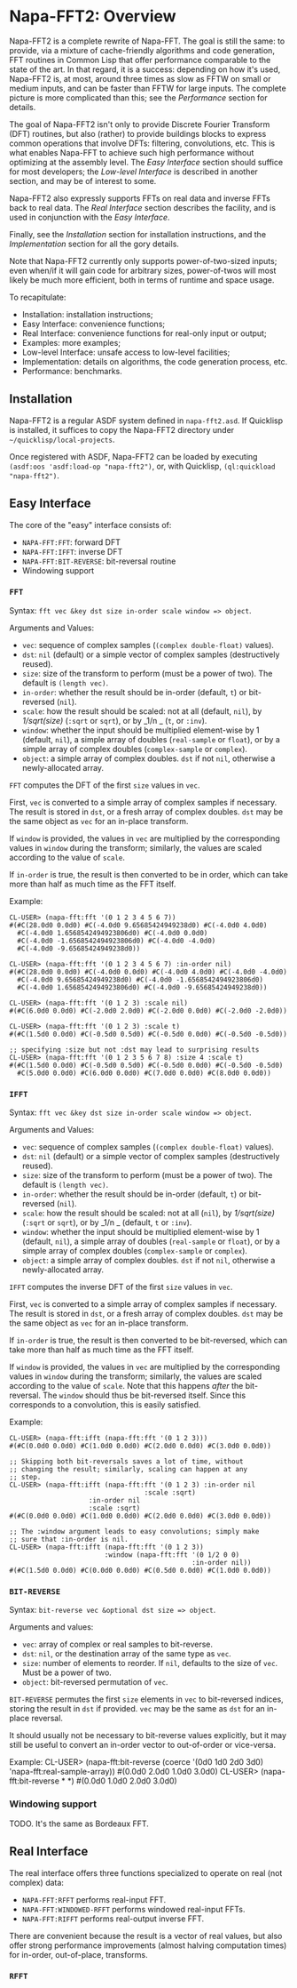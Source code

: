 Napa-FFT2: Overview
===================

Napa-FFT2 is a complete rewrite of Napa-FFT.  The goal is still the
same: to provide, via a mixture of cache-friendly algorithms and code
generation, FFT routines in Common Lisp that offer performance
comparable to the state of the art.  In that regard, it is a success:
depending on how it's used, Napa-FFT2 is, at most, around three times
as slow as FFTW on small or medium inputs, and can be faster than FFTW
for large inputs.  The complete picture is more complicated than this;
see the _Performance_ section for details.

The goal of Napa-FFT2 isn't only to provide Discrete Fourier Transform
(DFT) routines, but also (rather) to provide buildings blocks to
express common operations that involve DFTs: filtering, convolutions,
etc.  This is what enables Napa-FFT to achieve such high performance
without optimizing at the assembly level.  The _Easy Interface_
section should suffice for most developers; the _Low-level Interface_
is described in another section, and may be of interest to some.

Napa-FFT2 also expressly supports FFTs on real data and inverse FFTs
back to real data.  The _Real Interface_ section describes the
facility, and is used in conjunction with the _Easy Interface_.

Finally, see the _Installation_ section for installation instructions,
and the _Implementation_ section for all the gory details.

Note that Napa-FFT2 currently only supports power-of-two-sized inputs;
even when/if it will gain code for arbitrary sizes, power-of-twos will
most likely be much more efficient, both in terms of runtime and space
usage.

To recapitulate:
 * Installation: installation instructions;
 * Easy Interface: convenience functions;
 * Real Interface: convenience functions for real-only input or
   output;
 * Examples: more examples;
 * Low-level Interface: unsafe access to low-level facilities;
 * Implementation: details on algorithms, the code generation process,
   etc.
 * Performance: benchmarks.
 
Installation
------------

Napa-FFT2 is a regular ASDF system defined in `napa-fft2.asd`.  If
Quicklisp is installed, it suffices to copy the Napa-FFT2 directory
under `~/quicklisp/local-projects`.

Once registered with ASDF, Napa-FFT2 can be loaded by executing
`(asdf:oos 'asdf:load-op "napa-fft2")`, or, with Quicklisp, 
`(ql:quickload "napa-fft2")`.

Easy Interface
--------------

The core of the "easy" interface consists of:

 * `NAPA-FFT:FFT`: forward DFT
 * `NAPA-FFT:IFFT`: inverse DFT
 * `NAPA-FFT:BIT-REVERSE`: bit-reversal routine
 * Windowing support

### `FFT`

Syntax: `fft vec &key dst size in-order scale window => object`.

Arguments and Values:
 * `vec`: sequence of complex samples (`(complex double-float)` values).
 * `dst`: `nil` (default) or a simple vector of complex samples
   (destructively reused).
 * `size`: size of the transform to perform (must be a power of
   two). The default is `(length vec)`.
 * `in-order`: whether the result should be in-order (default, `t`) or
   bit-reversed (`nil`).
 * `scale`: how the result should be scaled: not at all (default,
   `nil`), by _1/sqrt(size)_ (`:sqrt` or `sqrt`), or by _1/n _ (`t`,
   or `:inv`).
 * `window`: whether the input should be multiplied element-wise by 1
   (default, `nil`), a simple array of doubles (`real-sample` or
   `float`), or by a simple array of complex doubles (`complex-sample`
   or `complex`).
 * `object`: a simple array of complex doubles. `dst` if not `nil`,
   otherwise a newly-allocated array.
   
`FFT` computes the DFT of the first `size` values in `vec`.

First, `vec` is converted to a simple array of complex samples if
necessary.  The result is stored in `dst`, or a fresh array of complex
doubles. `dst` may be the same object as `vec` for an in-place
transform.

If `window` is provided, the values in `vec` are multiplied by the
corresponding values in `window` during the transform; similarly, the
values are scaled according to the value of `scale`.

If `in-order` is true, the result is then converted to be in order,
which can take more than half as much time as the FFT itself.

Example:

    CL-USER> (napa-fft:fft '(0 1 2 3 4 5 6 7))
    #(#C(28.0d0 0.0d0) #C(-4.0d0 9.65685424949238d0) #C(-4.0d0 4.0d0)
      #C(-4.0d0 1.6568542494923806d0) #C(-4.0d0 0.0d0)
      #C(-4.0d0 -1.6568542494923806d0) #C(-4.0d0 -4.0d0)
      #C(-4.0d0 -9.65685424949238d0))
    
    CL-USER> (napa-fft:fft '(0 1 2 3 4 5 6 7) :in-order nil)
    #(#C(28.0d0 0.0d0) #C(-4.0d0 0.0d0) #C(-4.0d0 4.0d0) #C(-4.0d0 -4.0d0)
      #C(-4.0d0 9.65685424949238d0) #C(-4.0d0 -1.6568542494923806d0)
      #C(-4.0d0 1.6568542494923806d0) #C(-4.0d0 -9.65685424949238d0))
    
    CL-USER> (napa-fft:fft '(0 1 2 3) :scale nil)
    #(#C(6.0d0 0.0d0) #C(-2.0d0 2.0d0) #C(-2.0d0 0.0d0) #C(-2.0d0 -2.0d0))
    
    CL-USER> (napa-fft:fft '(0 1 2 3) :scale t)
    #(#C(1.5d0 0.0d0) #C(-0.5d0 0.5d0) #C(-0.5d0 0.0d0) #C(-0.5d0 -0.5d0))
    
    ;; specifying :size but not :dst may lead to surprising results
    CL-USER> (napa-fft:fft '(0 1 2 3 5 6 7 8) :size 4 :scale t)
    #(#C(1.5d0 0.0d0) #C(-0.5d0 0.5d0) #C(-0.5d0 0.0d0) #C(-0.5d0 -0.5d0)
      #C(5.0d0 0.0d0) #C(6.0d0 0.0d0) #C(7.0d0 0.0d0) #C(8.0d0 0.0d0))


### `IFFT`

Syntax: `fft vec &key dst size in-order scale window => object`.

Arguments and Values:
 * `vec`: sequence of complex samples (`(complex double-float)` values).
 * `dst`: `nil` (default) or a simple vector of complex samples
   (destructively reused).
 * `size`: size of the transform to perform (must be a power of
   two). The default is `(length vec)`.
 * `in-order`: whether the result should be in-order (default, `t`) or
   bit-reversed (`nil`).
 * `scale`: how the result should be scaled: not at all (`nil`), by
   _1/sqrt(size)_ (`:sqrt` or `sqrt`), or by _1/n _ (default, `t` or `:inv`).
 * `window`: whether the input should be multiplied element-wise by 1
   (default, `nil`), a simple array of doubles (`real-sample` or
   `float`), or by a simple array of complex doubles (`complex-sample`
   or `complex`).
 * `object`: a simple array of complex doubles. `dst` if not `nil`,
   otherwise a newly-allocated array.
   
`IFFT` computes the inverse DFT of the first `size` values in `vec`.

First, `vec` is converted to a simple array of complex samples if
necessary.  The result is stored in `dst`, or a fresh array of complex
doubles. `dst` may be the same object as `vec` for an in-place
transform.

If `in-order` is true, the result is then converted to be
bit-reversed, which can take more than half as much time as the FFT
itself.

If `window` is provided, the values in `vec` are multiplied by the
corresponding values in `window` during the transform; similarly, the
values are scaled according to the value of `scale`.  Note that this
happens *after* the bit-reversal.  The `window` should thus be
bit-reversed itself.  Since this corresponds to a convolution, this is
easily satisfied.

Example:

    CL-USER> (napa-fft:ifft (napa-fft:fft '(0 1 2 3)))
    #(#C(0.0d0 0.0d0) #C(1.0d0 0.0d0) #C(2.0d0 0.0d0) #C(3.0d0 0.0d0))
    
    ;; Skipping both bit-reversals saves a lot of time, without
    ;; changing the result; similarly, scaling can happen at any
    ;; step.
    CL-USER> (napa-fft:ifft (napa-fft:fft '(0 1 2 3) :in-order nil
                                      :scale :sqrt)
                        :in-order nil
                        :scale :sqrt)
    #(#C(0.0d0 0.0d0) #C(1.0d0 0.0d0) #C(2.0d0 0.0d0) #C(3.0d0 0.0d0))
    
    ;; The :window argument leads to easy convolutions; simply make
    ;; sure that :in-order is nil.
    CL-USER> (napa-fft:ifft (napa-fft:fft '(0 1 2 3))
                            :window (napa-fft:fft '(0 1/2 0 0)
                                                  :in-order nil))
    #(#C(1.5d0 0.0d0) #C(0.0d0 0.0d0) #C(0.5d0 0.0d0) #C(1.0d0 0.0d0))

### `BIT-REVERSE`

Syntax: `bit-reverse vec &optional dst size => object`.

Arguments and values:
 * `vec`: array of complex or real samples to bit-reverse.
 * `dst`: `nil`, or the destination array of the same type as `vec`.
 * `size`: number of elements to reorder. If `nil`, defaults to the
   size of `vec`. Must be a power of two.
 * `object`: bit-reversed permutation of `vec`.
 
`BIT-REVERSE` permutes the first `size` elements in `vec` to
bit-reversed indices, storing the result in `dst` if provided.  `vec`
may be the same as `dst` for an in-place reversal.

It should usually not be necessary to bit-reverse values explicitly,
but it may still be useful to convert an in-order vector to
out-of-order or vice-versa.

Example:
    CL-USER> (napa-fft:bit-reverse (coerce '(0d0 1d0 2d0 3d0)
                                           'napa-fft:real-sample-array))
    #(0.0d0 2.0d0 1.0d0 3.0d0)
    CL-USER> (napa-fft:bit-reverse * *)
    #(0.0d0 1.0d0 2.0d0 3.0d0)

### Windowing support

TODO. It's the same as Bordeaux FFT.

Real Interface
--------------

The real interface offers three functions specialized to operate on
real (not complex) data:

 * `NAPA-FFT:RFFT` performs real-input FFT.
 * `NAPA-FFT:WINDOWED-RFFT` performs windowed real-input FFTs.
 * `NAPA-FFT:RIFFT` performs real-output inverse FFT.

There are convenient because the result is a vector of real values,
but also offer strong performance improvements (almost halving
computation times) for in-order, out-of-place, transforms.

### `RFFT`

